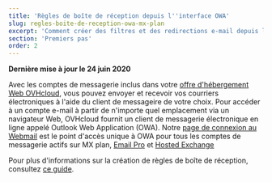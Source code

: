 ```yaml
---
title: 'Règles de boîte de réception depuis l''interface OWA'
slug: regles-boite-de-reception-owa-mx-plan
excerpt: 'Comment créer des filtres et des redirections e-mail depuis l''interface OWA'
section: 'Premiers pas'
order: 2
---
```


**Dernière mise à jour le 24 juin 2020**

Avec les comptes de messagerie inclus dans votre [offre d'hébergement Web OVHcloud](https://www.ovh.co.uk/web-hosting), vous pouvez envoyer et recevoir vos courriers électroniques à l'aide du client de messageire de votre choix. Pour accéder à un compte e-mail à partir de n'importe quel emplacement via un navigateur Web, OVHcloud fournit un client de messagerie électronique en ligne appelé Outlook Web Application (OWA). Notre [page de connexion au Webmail](https://www.ovh.com/fr/mail/) est le point d'accès unique à OWA pour tous les comptes de messagerie actifs sur MX plan, [Email Pro](https://www.ovh.com/fr/emails/email-pro/) et [Hosted Exchange](https://www.ovh.com/fr/emails/hosted-exchange/)

Pour plus d'informations sur la création de règles de boîte de réception, consultez [ce guide](https://docs.ovh.com/fr/microsoft-collaborative-solutions/regles-boite-de-reception-owa/).